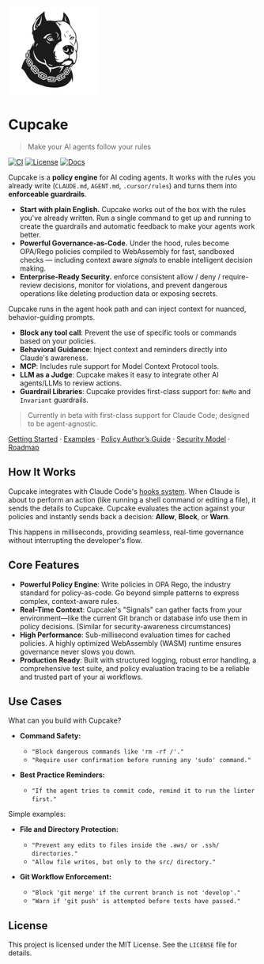 <p align="left">
  <picture>
    <source srcset="assets/cupcake-dark.png" media="(prefers-color-scheme: dark)">
    <img src="assets/cupcake.png" alt="Cupcake logo" width="180">
  </picture>
</p>

# Cupcake

> Make your AI agents follow your rules

[![CI](https://img.shields.io/github/actions/workflow/status/ORG/REPO/ci.yml?label=CI)](https://github.com/ORG/REPO/actions)
[![License](https://img.shields.io/badge/license-MIT-blue)](LICENSE)
[![Docs](https://img.shields.io/badge/docs-Start%20here-brightgreen)](./docs/README.md)

Cupcake is a **policy engine** for AI coding agents. It works with the rules you already write (`CLAUDE.md`, `AGENT.md`, `.cursor/rules`) and turns them into **enforceable guardrails**.

- **Start with plain English.** Cupcake works out of the box with the rules you've already written. Run a single command to get up and running to create the guardrails and automatic feedback to make your agents work better.
- **Powerful Governance-as-Code.** Under the hood, rules become OPA/Rego policies compiled to WebAssembly for fast, sandboxed checks — including context aware _signals_ to enable intelligent decision making.
- **Enterprise-Ready Security.** enforce consistent allow / deny / require-review decisions, monitor for violations, and prevent dangerous operations like deleting production data or exposing secrets.

Cupcake runs in the agent hook path and can inject context for nuanced, behavior-guiding prompts.

- **Block any tool call**: Prevent the use of specific tools or commands based on your policies.
- **Behavioral Guidance**: Inject context and reminders directly into Claude's awareness.
- **MCP**: Includes rule support for Model Context Protocol tools.
- **LLM as a Judge**: Cupcake makes it easy to integrate other AI agents/LLMs to review actions.
- **Guardrail Libraries**: Cupcake provides first-class support for: `NeMo` and `Invariant` guardrails.

> Currently in beta with first-class support for Claude Code; designed to be agent-agnostic.

[Getting Started](#getting-started) · [Examples](./examples) · [Policy Author’s Guide](./POLICIES.md) · [Security Model](./docs/SECURITY.md) · [Roadmap](./ROADMAP.md)

## How It Works

Cupcake integrates with Claude Code's [hooks system](https://docs.anthropic.com/claude-code/docs/hooks-guide). When Claude is about to perform an action (like running a shell command or editing a file), it sends the details to Cupcake. Cupcake evaluates the action against your policies and instantly sends back a decision: **Allow**, **Block**, or **Warn**.

This happens in milliseconds, providing seamless, real-time governance without interrupting the developer's flow.

## Core Features

- **Powerful Policy Engine**: Write policies in OPA Rego, the industry standard for policy-as-code. Go beyond simple patterns to express complex, context-aware rules.
- **Real-Time Context**: Cupcake's "Signals" can gather facts from your environment—like the current Git branch or database info use them in policy decisions. (Similar for security-awareness circumstances)
- **High Performance**: Sub-millisecond evaluation times for cached policies. A highly optimized WebAssembly (WASM) runtime ensures governance never slows you down.
- **Production Ready**: Built with structured logging, robust error handling, a comprehensive test suite, and policy evaluation tracing to be a reliable and trusted part of your ai workflows.

## Use Cases

What can you build with Cupcake?

- **Command Safety:**

  - `"Block dangerous commands like 'rm -rf /'."`
  - `"Require user confirmation before running any 'sudo' command."`

- **Best Practice Reminders:**
  - `"If the agent tries to commit code, remind it to run the linter first."`

Simple examples:

- **File and Directory Protection:**

  - `"Prevent any edits to files inside the .aws/ or .ssh/ directories."`
  - `"Allow file writes, but only to the src/ directory."`

- **Git Workflow Enforcement:**

  - `"Block 'git merge' if the current branch is not 'develop'."`
  - `"Warn if 'git push' is attempted before tests have passed."`

## License

This project is licensed under the MIT License. See the `LICENSE` file for details.
